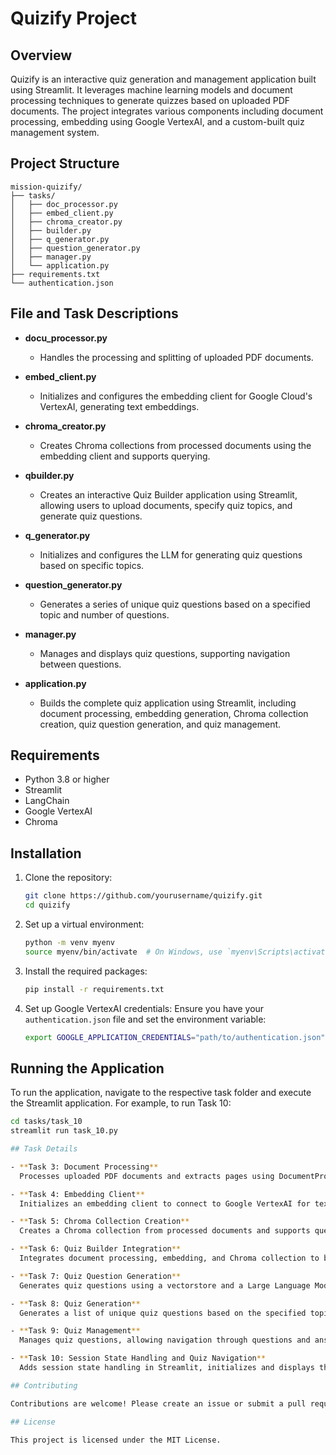 # Quizify Project

## Overview

Quizify is an interactive quiz generation and management application built using Streamlit. It leverages machine learning models and document processing techniques to generate quizzes based on uploaded PDF documents. The project integrates various components including document processing, embedding using Google VertexAI, and a custom-built quiz management system.

## Project Structure

```plaintext
mission-quizify/
├── tasks/
│   ├── doc_processor.py
│   ├── embed_client.py
│   ├── chroma_creator.py
│   ├── builder.py
│   ├── q_generator.py
│   ├── question_generator.py
│   ├── manager.py
│   └── application.py
├── requirements.txt
└── authentication.json
```

## File and Task Descriptions

- **docu_processor.py**
  - Handles the processing and splitting of uploaded PDF documents.

- **embed_client.py**
  - Initializes and configures the embedding client for Google Cloud's VertexAI, generating text embeddings.

- **chroma_creator.py**
  - Creates Chroma collections from processed documents using the embedding client and supports querying.

- **qbuilder.py**
  - Creates an interactive Quiz Builder application using Streamlit, allowing users to upload documents, specify quiz topics, and generate quiz questions.

- **q_generator.py**
  - Initializes and configures the LLM for generating quiz questions based on specific topics.

- **question_generator.py**
  - Generates a series of unique quiz questions based on a specified topic and number of questions.

- **manager.py**
  - Manages and displays quiz questions, supporting navigation between questions.

- **application.py**
  - Builds the complete quiz application using Streamlit, including document processing, embedding generation, Chroma collection creation, quiz question generation, and quiz management.


## Requirements

- Python 3.8 or higher
- Streamlit
- LangChain
- Google VertexAI
- Chroma

## Installation

1. Clone the repository:
    ```bash
    git clone https://github.com/yourusername/quizify.git
    cd quizify
    ```

2. Set up a virtual environment:
    ```bash
    python -m venv myenv
    source myenv/bin/activate  # On Windows, use `myenv\Scripts\activate`
    ```

3. Install the required packages:
    ```bash
    pip install -r requirements.txt
    ```

4. Set up Google VertexAI credentials:
    Ensure you have your `authentication.json` file and set the environment variable:
    ```bash
    export GOOGLE_APPLICATION_CREDENTIALS="path/to/authentication.json"
    ```

## Running the Application

To run the application, navigate to the respective task folder and execute the Streamlit application. For example, to run Task 10:
```bash
cd tasks/task_10
streamlit run task_10.py

## Task Details

- **Task 3: Document Processing**
  Processes uploaded PDF documents and extracts pages using DocumentProcessor.

- **Task 4: Embedding Client**
  Initializes an embedding client to connect to Google VertexAI for text embeddings using EmbeddingClient.

- **Task 5: Chroma Collection Creation**
  Creates a Chroma collection from processed documents and supports querying the collection using ChromaCollectionCreator.

- **Task 6: Quiz Builder Integration**
  Integrates document processing, embedding, and Chroma collection to build the Quiz Builder.

- **Task 7: Quiz Question Generation**
  Generates quiz questions using a vectorstore and a Large Language Model (LLM) with QuizGenerator.

- **Task 8: Quiz Generation**
  Generates a list of unique quiz questions based on the specified topic and number of questions using QuizGenerator.

- **Task 9: Quiz Management**
  Manages quiz questions, allowing navigation through questions and answer submission using QuizManager.

- **Task 10: Session State Handling and Quiz Navigation**
  Adds session state handling in Streamlit, initializes and displays the quiz, and provides navigation through quiz questions.

## Contributing

Contributions are welcome! Please create an issue or submit a pull request for any improvements or bug fixes.

## License

This project is licensed under the MIT License.
